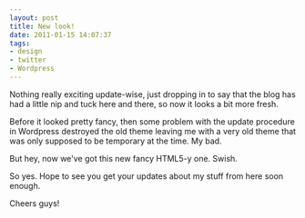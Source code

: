```yaml
---
layout: post
title: New look!
date: 2011-01-15 14:07:37
tags:
- design
- twitter
- Wordpress
---
```

Nothing really exciting update-wise, just dropping in to say that the blog has had a little nip and tuck here and there, so now it looks a bit more fresh.

Before it looked pretty fancy, then some problem with the update procedure in Wordpress destroyed the old theme leaving me with a very old theme that was only supposed to be temporary at the time. My bad. 

But hey, now we've got this new fancy HTML5-y one. Swish. 

So yes. Hope to see you get your updates about my stuff from here soon enough. 

Cheers guys!
